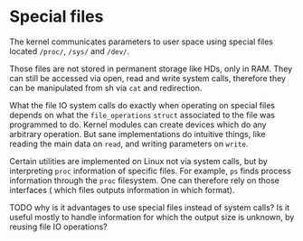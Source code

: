 # Special files

The kernel communicates parameters to user space using special files located `/proc/`, `/sys/` and `/dev/`.

Those files are not stored in permanent storage like HDs, only in RAM. They can still be accessed via open, read and write system calls, therefore they can be manipulated from sh via `cat` and redirection.

What the file IO system calls do exactly when operating on special files depends on what the `file_operations` `struct` associated to the file was programmed to do. Kernel modules can create devices which do any arbitrary operation. But sane implementations do intuitive things, like reading the main data on `read`, and writing parameters on `write`.

Certain utilities are implemented on Linux not via system calls, but by interpreting `proc` information of specific files. For example, `ps` finds process information through the `proc` filesystem. One can therefore rely on those interfaces ( which files outputs information in which format).

TODO why is it advantages to use special files instead of system calls? Is it useful mostly to handle information for which the output size is unknown, by reusing file IO operations?

